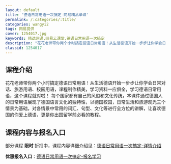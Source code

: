 ```yaml
---
layout: default
title: '德语日常用语一次搞定-网易精品单课'
permalink: /:categories/:title/
categories: wangyi2
tags: 网易提供
cover: 1254017.jpg
keywords: 精选网课,网易云课堂,德语日常用语一次搞定
description: "花花老师带你两个小时搞定德语日常用语！从生活德语开始一步步让你学会日常对话、旅游用语、校园用语，课程制作精美，学习资料一应俱全，学习德语日常用语，这个课程就对啦！每个国家都有自己的风俗和文化"
classid: 1254017
---
```


## 课程介绍

花花老师带你两个小时搞定德语日常用语！从生活德语开始一步步让你学会日常对话、旅游用语、校园用语，课程制作精美，学习资料一应俱全，学习德语日常用语，这个课程就对啦！
每个国家都有自己的风俗和文化传统，本课件通过德国人的日常用语展现了德国语言文化的独特性，以德国校园，日常生活和旅游观光三个情景为基础，对各情景中常用的词汇、句型、文化等进行全方位的讲解，让喜欢德国的你爱上德语，更是你出国留学前必看的教程。

## 课程内容与报名入口

部分课程 **限时** 折扣中，课程内容详细介绍见：[德语日常用语一次搞定-详情介绍](https://study.163.com/course/introduction/1254017.htm?share=1&shareId=1025206652&utm_campaign=share&utm_medium=iphoneShare&utm_source=&utm_u=1025206652)

**优惠报名入口**：[德语日常用语一次搞定-报名学习](https://study.163.com/course/introduction/1254017.htm?share=1&shareId=1025206652&utm_campaign=share&utm_medium=iphoneShare&utm_source=&utm_u=1025206652)

